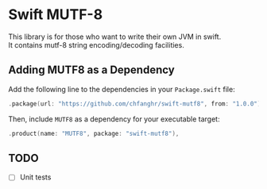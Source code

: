 # Swift MUTF-8

This library is for those who want to write their own JVM in swift.<br>
It contains mutf-8 string encoding/decoding facilities.


## Adding MUTF8 as a Dependency

Add the following line to the dependencies in your `Package.swift` file:

```swift
.package(url: "https://github.com/chfanghr/swift-mutf8", from: "1.0.0"),
```

Then, include `MUTF8` as a dependency for your executable target:

```swift
.product(name: "MUTF8", package: "swift-mutf8"),
```

## TODO

- [ ] Unit tests 
